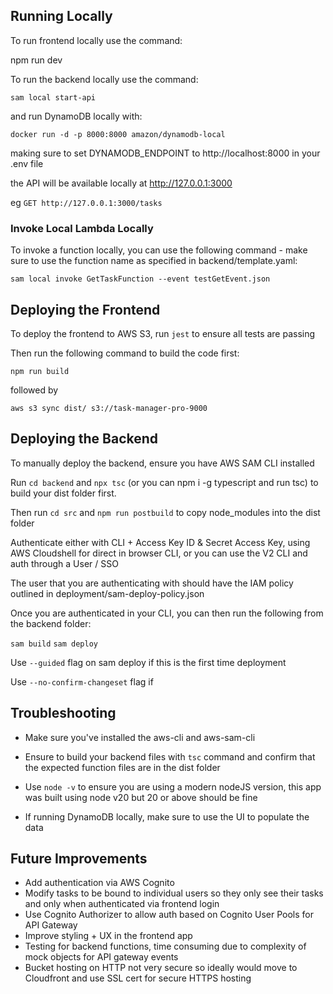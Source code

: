 ## Running Locally

To run frontend locally use the command:

npm run dev

To run the backend locally use the command:

`sam local start-api`

and run DynamoDB locally with:

`docker run -d -p 8000:8000 amazon/dynamodb-local`

making sure to set DYNAMODB_ENDPOINT to http://localhost:8000 in your .env file

the API will be available locally at http://127.0.0.1:3000

eg `GET http://127.0.0.1:3000/tasks`

### Invoke Local Lambda Locally

To invoke a function locally, you can use the following command - make sure to use the function name as specified in backend/template.yaml:

`sam local invoke GetTaskFunction --event testGetEvent.json`

## Deploying the Frontend

To deploy the frontend to AWS S3, run `jest` to ensure all tests are passing

Then run the following command to build the code first:

`npm run build`

followed by

`aws s3 sync dist/ s3://task-manager-pro-9000`

## Deploying the Backend

To manually deploy the backend, ensure you have AWS SAM CLI installed

Run `cd backend` and `npx tsc` (or you can npm i -g typescript and run tsc) to build your dist folder first.

Then run `cd src` and `npm run postbuild` to copy node_modules into the dist folder

Authenticate either with CLI + Access Key ID & Secret Access Key, using AWS Cloudshell for direct in browser CLI, or you can use the V2 CLI and auth through a User / SSO

The user that you are authenticating with should have the IAM policy outlined in deployment/sam-deploy-policy.json

Once you are authenticated in your CLI, you can then run the following from the backend folder:

`sam build`
`sam deploy`

Use `--guided` flag on sam deploy if this is the first time deployment

Use `--no-confirm-changeset` flag if

## Troubleshooting

- Make sure you've installed the aws-cli and aws-sam-cli

- Ensure to build your backend files with `tsc` command and confirm that the expected function files are in the dist folder

- Use `node -v` to ensure you are using a modern nodeJS version, this app was built using node v20 but 20 or above should be fine

- If running DynamoDB locally, make sure to use the UI to populate the data

## Future Improvements

- Add authentication via AWS Cognito
- Modify tasks to be bound to individual users so they only see their tasks and only when authenticated via frontend login
- Use Cognito Authorizer to allow auth based on Cognito User Pools for API Gateway
- Improve styling + UX in the frontend app
- Testing for backend functions, time consuming due to complexity of mock objects for API gateway events
- Bucket hosting on HTTP not very secure so ideally would move to Cloudfront and use SSL cert for secure HTTPS hosting
